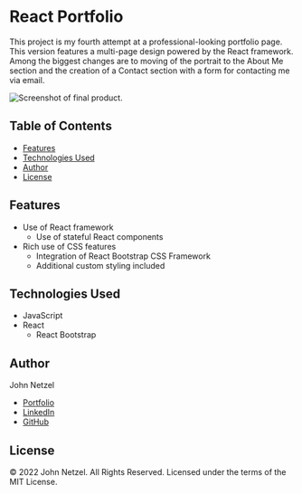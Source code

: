 # React Portfolio
This project is my fourth attempt at a professional-looking portfolio page. This version features a multi-page design powered by the React framework. Among the biggest changes are to moving of the portrait to the About Me section and the creation of a Contact section with a form for contacting me via email.

![Screenshot of final product.](https://github.com/CommieDog/react-portfolio/blob/main/assets/images/readme/react-portfolio-screenshot.jpg)


## Table of Contents

* [Features](#features)
* [Technologies Used](#technologies-used)
* [Author](#author)
* [License](#license)


## Features

* Use of React framework
  * Use of stateful React components
* Rich use of CSS features
  * Integration of React Bootstrap CSS Framework
  * Additional custom styling included


## Technologies Used

* JavaScript
* React
  * React Bootstrap


## Author

John Netzel
* [Portfolio](https://commiedog.github.io/my-portfolio/)
* [LinkedIn](https://www.linkedin.com/in/john-netzel-481112129/)
* [GitHub](https://github.com/CommieDog)


## License

&copy; 2022 John Netzel. All Rights Reserved. Licensed under the terms of the MIT License.